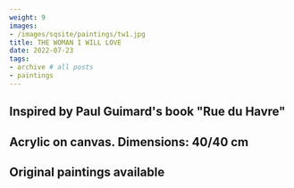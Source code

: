 ```yaml
---
weight: 9
images:
- /images/sqsite/paintings/tw1.jpg
title: THE WOMAN I WILL LOVE
date: 2022-07-23
tags:
- archive # all posts
- paintings
---
```



## **Inspired by Paul Guimard's book "Rue du Havre"** ##

## **Acrylic on canvas. Dimensions: 40/40 cm** ##

## **Original paintings available** ##
